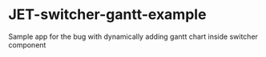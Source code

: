# JET-switcher-gantt-example
Sample app for the bug with dynamically adding gantt chart inside switcher component 
